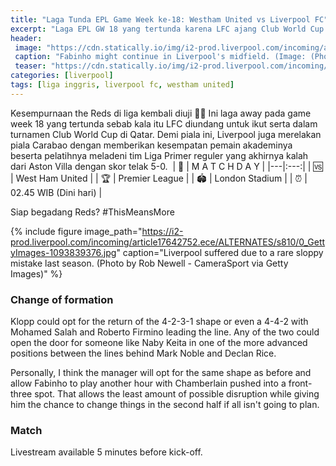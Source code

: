 ```yaml
---
title: "Laga Tunda EPL Game Week ke-18: Westham United vs Liverpool FC"
excerpt: "Laga EPL GW 18 yang tertunda karena LFC ajang Club World Cup. ‪Siap begadang Reds?‬"
header:
 image: "https://cdn.statically.io/img/i2-prod.liverpool.com/incoming/article17649139.ece/ALTERNATES/s810/0_GettyImages-1202338459.jpg"
 caption: "Fabinho might continue in Liverpool's midfield. (Image: (Photo by John Powell/Liverpool FC via Getty Images)"
 teaser: "https://cdn.statically.io/img/i2-prod.liverpool.com/incoming/article17649139.ece/ALTERNATES/s810/0_GettyImages-1202338459.jpg"
categories: [liverpool]
tags: [liga inggris, liverpool fc, westham united]
---
```

‪Kesempurnaan the Reds di liga kembali diuji ✊🏽‬ Ini laga away pada game week 18 yang tertunda sebab kala itu LFC diundang untuk ikut serta dalam turnamen Club World Cup di Qatar. Demi piala ini, Liverpool juga merelakan piala Carabao dengan memberikan kesempatan pemain akademinya beserta pelatihnya meladeni tim Liga Primer reguler yang akhirnya kalah dari Aston Villa dengan skor telak 5-0.
‪
| 🔴 | M A T C H D A Y |
|---|:---:|
‪| 🆚 | West Ham United‬ |
‪| 🏆 | Premier League |
‪| 🏟 | London Stadium‬ |
‪| ⏰ | 02.45 WIB (Dini hari)‬ |

‪Siap begadang Reds? ‬#ThisMeansMore  

{% include figure image_path="https://i2-prod.liverpool.com/incoming/article17642752.ece/ALTERNATES/s810/0_GettyImages-1093839376.jpg" caption="Liverpool suffered due to a rare sloppy mistake last season. (Photo by Rob Newell - CameraSport via Getty Images)" %}

### Change of formation

Klopp could opt for the return of the 4-2-3-1 shape or even a 4-4-2 with Mohamed Salah and Roberto Firmino leading the line. Any of the two could open the door for someone like Naby Keita in one of the more advanced positions between the lines behind Mark Noble and Declan Rice.

Personally, I think the manager will opt for the same shape as before and allow Fabinho to play another hour with Chamberlain pushed into a front-three spot. That allows the least amount of possible disruption while giving him the chance to change things in the second half if all isn't going to plan.

### Match

Livestream available 5 minutes before kick-off.
